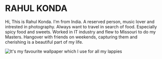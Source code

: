 # RAHUL KONDA

Hi, This is Rahul Konda. I'm from India. A reserved person,  music lover and intrested in photography. Always want to travel in search of food. Especially spicy food and sweets. Worked in IT industry and flew to Missouri to do my Masters. Hangover with friends on weekends, capturing them and cherishing is a beautiful part of my life. 

![It's my favourite wallpaper which I use for all my lappies](https://miro.medium.com/max/10368/1*bv7z4rdIocVoveoGX3hHEA.jpeg)

